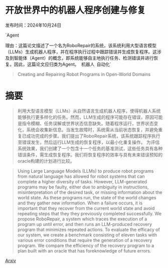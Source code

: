 # 开放世界中的机器人程序创建与修复

发布时间：2024年10月24日

`Agent

理由：这篇论文描述了一个名为RoboRepair的系统，该系统利用大型语言模型（LLMs）生成机器人程序，并在程序执行过程中跟踪错误并生成恢复程序。这涉及到智能体（Agent）的概念，即系统能够自主地执行任务、检测错误并进行恢复。因此，这篇论文应归类为Agent。` `机器人` `自动化`

> Creating and Repairing Robot Programs in Open-World Domains

# 摘要

> 利用大型语言模型（LLMs）从自然语言生成机器人程序，使得机器人系统能够执行更多样化的任务。然而，LLM生成的程序可能存在错误，原因可能是指令模糊、任务误解或世界状态信息缺失。随着程序运行，世界状态变化，系统会收集新信息。当发生故障时，系统需从当前状态恢复，并避免重复已成功完成的步骤。我们提出了RoboRepair系统，该系统跟踪程序执行至错误发生，然后运行LLM生成的恢复程序，以最小化重复操作。
    为评估系统效果，我们创建了一个包含十一个任务的基准测试，这些任务具有各种错误条件，需生成恢复程序。我们将恢复程序的效率与具有未来错误预知的oracle构建的计划进行比较。

> Using Large Language Models (LLMs) to produce robot programs from natural language has allowed for robot systems that can complete a higher diversity of tasks. However, LLM-generated programs may be faulty, either due to ambiguity in instructions, misinterpretation of the desired task, or missing information about the world state. As these programs run, the state of the world changes and they gather new information. When a failure occurs, it is important that they recover from the current world state and avoid repeating steps that they they previously completed successfully. We propose RoboRepair, a system which traces the execution of a program up until error, and then runs an LLM-produced recovery program that minimizes repeated actions.
  To evaluate the efficacy of our system, we create a benchmark consisting of eleven tasks with various error conditions that require the generation of a recovery program. We compare the efficiency of the recovery program to a plan built with an oracle that has foreknowledge of future errors.

[Arxiv](https://arxiv.org/abs/2410.18893)